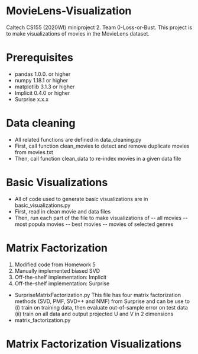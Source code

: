 # MovieLens-Visualization
Caltech CS155 (2020WI) miniproject 2. Team 0-Loss-or-Bust. This project is to make visualizations of movies in the MovieLens dataset. 

# Prerequisites
- pandas 1.0.0. or higher
- numpy 1.18.1 or higher
- matplotlib 3.1.3 or higher
- Implicit 0.4.0 or higher
- Surprise x.x.x

# Data cleaning
- All related functions are defined in data_cleaning.py
- First, call function clean_movies to detect and remove duplicate movies from movies.txt
- Then, call function clean_data to re-index movies in a given data file

# Basic Visualizations
- All of code used to generate basic visualizations are in basic_visualizations.py
- First, read in clean movie and data files
- Then, run each part of the file to make visualizations of 
  -- all movies 
  -- most popula movies
  -- best movies 
  -- movies of selected genres
 
# Matrix Factorization
1. Modified code from Homework 5
2. Manually implemented biased SVD
3. Off-the-shelf implementation: Implicit
4. Off-the-shelf implementation: Surprise
 - SurpriseMatrixFactorization.py
   This file has four matrix factorization methods (SVD, PMF, SVD++ and NMF) from Surprise and can be use to 
   (i) train on training data, then evaluate out-of-sample error on test data
   (ii) train on all data and output projected U and V in 2 dimensions
 - matrix_factorization.py
   

# Matrix Factorization Visualizations
